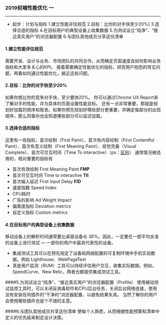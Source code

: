 ### 2019前端性能优化 一
---
- 起步：计划与指标
	1.建立性能评估规范
	2.目标：比你的对手快至少20%]
	3.选择合适的指标
	4.在目标用户的典型设备上收集数据
	5.为测试设立“纯净”、“接近真实用户”的浏览器配置
	6.与团队其他成员分享这份清单

#### 1.建立性能评估规范
需要开发、设计与业务、市场团队的共同合作，从而确定页面速度会如何影响业务指标和大家多关心的KPI。
接着需要确定性能优化的指标，研究用户抱怨的常见问题，再看如何通过性能优化，接近这些问题。

#### 2.目标：比你的对手快至少20%
如果你想比你的竞争对手快，至少要快20%。
你可以通过Chrome UX Report来了解对手的性能，并为具体的页面设置性能目标。
还有一点非常重要，那就是规划好加载的顺序和取舍。如果你预先规划好哪些部分更重要，并确定每部分的出现顺序，那么同事你也会知道哪些部分可以延迟加载。

#### 3.选择合适的指标
这里有一些指标，首次绘制（First Paint）、首次有内容绘制（First Contentful Paint）、首次有意义绘制（First Meaning Paint）、视觉完备（Visual Complete）、首次可交互时间（Time To interactive）（ps：[区别](https://docs.google.com/presentation/d/1D4foHkE0VQdhcA5_hiesl8JhEGeTDRrQR4gipfJ8z7Y/present?slide=id.g21f3ab9dd6_0_33)）
通常情况被选用的，相对重要的指标有
- 首次有效绘制 First Meaning Paint **FMP**
- 首次可交互时间 Time to interactive **TII**
- 首次输入延迟 First Input Delay **FID**
- 速度指数 Speed Index
- CPU耗时
- 广告的影响 Ad Weight Impact
- 偏离度指标 Deviation metrics
- 自定义指标 Custom metrics

#### 4.在目标用户的典型设备上收集数据
移动设备上的解析时间通常要比桌面设备长 36%。因此，一定要在一部平均水准的设备上进行测试 — 一部你的用户中最具代表性的设备。
- 集成测试工具可以在预先规定了设备和网络配置的可复制环境中手机实验数据。例如 Lighthouse、WebPageTest
- 真是用户监测（RUM）工具可以持续评估用户交互，收集实际数据。例如，SpeedCurve、New Relic，两者也都提供集成测试工具。

####5.为测试设立“纯净”、“接近真实用户”的浏览器配置（Profile）
使用被动测试监控工具时，可以关闭反病毒软件和CPU后台任务，关闭后台网络连接，使用没有安装任何插件的“干净的”浏览器配置，以避免结果失真。
当然了解你的用户会使用哪些插件也是个不错的主意。

####6.与团队其他成员共享这份清单
使每个人熟悉，从而根据性能预算和清单中定义的优先级来制定设计决策。